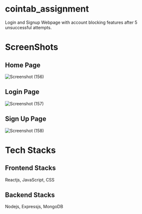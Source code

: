 # cointab_assignment
Login and Signup Webpage with account blocking features after 5 unsuccessful attempts.  

# ScreenShots

## Home Page
![Screenshot (156)](https://user-images.githubusercontent.com/107460084/229422555-10770f89-bb2c-4a21-a6e8-0efa98473d3a.png)

## Login Page
![Screenshot (157)](https://user-images.githubusercontent.com/107460084/229422882-d8a807d2-a677-4ace-833f-291bbd89f9fc.png)

## Sign Up Page
![Screenshot (158)](https://user-images.githubusercontent.com/107460084/229422994-6317c5ad-83d5-4e4e-af08-d3b45cfc282f.png)

# Tech Stacks
## Frontend Stacks
Reactjs, JavaScript, CSS
## Backend Stacks
Nodejs, Expressjs, MongoDB
